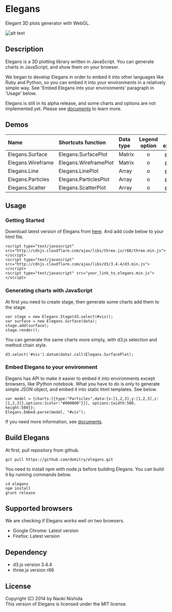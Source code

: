 # Elegans
Elegant 3D plots generator with WebGL.

![alt text](https://dl.dropboxusercontent.com/u/47978121/ss561.png)

## Description
Elegans is a 3D plotting library written in JavaScript. You can generate charts in JavaScript, and show them on your browser.

We began to develop Elegans in order to embed it into other languages like Ruby and Python, so you can embed it into your environments in a relatively simple way. See 'Embed Elegans into your environments' paragraph in 'Usage' below.

Elegans is still in its alpha release, and some charts and options are not implemented yet.
Please see [documents](http://elegans.readthedocs.org) to learn more.

## Demos
| Name | Shortcuts function | Data type | Legend option | Link to examples |
|:---- |:--------- |:--------- |:-----:|:----------------:|
| Elegans.Surface | Elegans.SurfacePlot | Matrix | o | [example](http://bl.ocks.org/domitry/11322618) |
| Elegans.Wireframe | Elegans.WireframePlot | Matrix | o | [example](http://bl.ocks.org/domitry/11392477) |
| Elegans.Line | Elegans.LinePlot | Array | o | [example](http://bl.ocks.org/domitry/11338075) |
| Elegans.Particles | Elegans.ParticlesPlot | Array | o | [example](http://bl.ocks.org/domitry/11322575) |
| Elegans.Scatter | Elegans.ScatterPlot | Array | o | [example](http://bl.ocks.org/domitry/11373451) |

## Usage
### Getting Started
Download latest version of Elegans from [here](https://raw.githubusercontent.com/domitry/elegans/master/release/elegans.min.js). 
And add code below to your html file.

```html:
<script type="text/javascript" src="http://cdnjs.cloudflare.com/ajax/libs/three.js/r66/three.min.js"></script>
<script type="text/javascript" src="http://cdnjs.cloudflare.com/ajax/libs/d3/3.4.4/d3.min.js"></script>
<script type="text/javascript" src="your_link_to_elegans.min.js"></script>
```

### Generating charts with JavaScript

At first you need to create stage, then generate some charts add them to the stage.

```javascript:
var stage = new Elegans.Stage(d3.select(#vis));
var surface = new Elegans.Surface(data);
stage.add(surface);
stage.render();
```

You can generate the same charts more simply, with d3.js selection and method chain style.

```javascript:
d3.select('#vis').datum(data).call(Elegans.SurfacePlot);
```


### Embed Elegans to your environment
Elegans has API to make it easier to embed it into environments except browsers, like IPython notebook.
What you have to do is only to generate simple JSON object, and embed it into static html templates. See below.

```javascript:
var model = {charts:[{type:"Particles",data:{x:[1,2,3],y:[1,2,3],z:[1,2,3]},options:{color:"#000000"}}], options:{width:500, height:500}};
Elegans.Embed.parse(model, "#vis");
```

If you need more information, see [documents](http://elegans.readthedocs.org).

## Build Elegans
At first, pull repository from github.

```shell:
git pull https://github.com/domitry/elegans.git
```

You need to install npm with node.js before building Elegans. You can build it by running commands below.


```shell:
cd elegans
npm install
grunt release
```

## Supported browsers
We are checking if Elegans works well on two browsers.
* Google Chrome: Latest version
* Firefox: Latest version

## Dependency
* d3.js version 3.4.4
* three.js version r66

## License
Copyright (C) 2014 by Naoki Nishida  
This version of Elegans is licensed under the MIT license.
